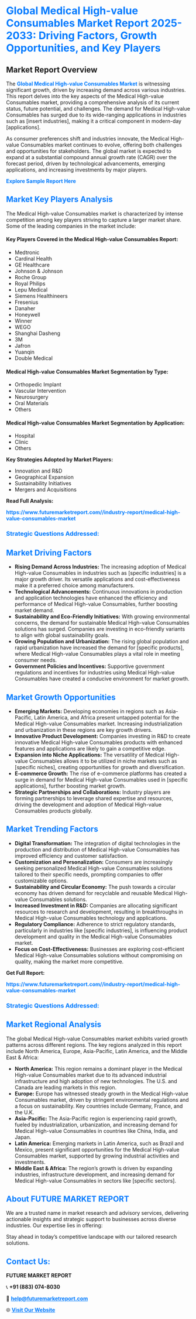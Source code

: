 <h1 style="color: #007BFF;">Global Medical High-value Consumables Market Report 2025-2033: Driving Factors, Growth Opportunities, and Key Players</h1>

<section id="overview">
<h2>Market Report Overview</h2>
<p>The <a href="https://www.futuremarketreport.com//industry-report/medical-high-value-consumables-market" style="color: #007BFF; text-decoration: none;"><strong>Global Medical High-value Consumables Market</strong></a> is witnessing significant growth, driven by increasing demand across various industries. This report delves into the key aspects of the Medical High-value Consumables market, providing a comprehensive analysis of its current status, future potential, and challenges. The demand for Medical High-value Consumables has surged due to its wide-ranging applications in industries such as [insert industries], making it a critical component in modern-day [applications].</p>
<p>As consumer preferences shift and industries innovate, the Medical High-value Consumables market continues to evolve, offering both challenges and opportunities for stakeholders. The global market is expected to expand at a substantial compound annual growth rate (CAGR) over the forecast period, driven by technological advancements, emerging applications, and increasing investments by major players.</p>
</section>

<section id="overview">
<p><a href="https://www.futuremarketreport.com//request-sample/reportId=78300" style="color: #007BFF; text-decoration: none;"><strong>Explore Sample Report Here</strong></a></p>
</section>

<section id="key-players">
<h2 style="color: #007BFF;">Market Key Players Analysis</h2>
<p>The Medical High-value Consumables market is characterized by intense competition among key players striving to capture a larger market share. Some of the leading companies in the market include:</p>
<h4>Key Players Covered in the Medical High-value Consumables Report:</h4>
<ul><li>Medtronic</li><li>Cardinal Health</li><li>GE Healthcare</li><li>Johnson &amp; Johnson</li><li>Roche Group</li><li>Royal Philips</li><li>Lepu Medical</li><li>Siemens Healthineers</li><li>Fresenius</li><li>Danaher</li><li>Honeywell</li><li>Winner</li><li>WEGO</li><li>Shanghai Dasheng</li><li>3M</li><li>Jafron</li><li>Yuanqin</li><li>Double Medical</li></ul>
<h4>Medical High-value Consumables Market Segmentation by Type:</h4>
<ul><li>Orthopedic Implant</li><li>Vascular Intervention</li><li>Neurosurgery</li><li>Oral Materials</li><li>Others</li></ul>

<h4>Medical High-value Consumables Market Segmentation by Application:</h4>
<ul><li>Hospital</li><li>Clinic</li><li>Others</li></ul>
<p><strong>Key Strategies Adopted by Market Players:</strong></p>
<ul>
<li>Innovation and R&D</li>
<li>Geographical Expansion</li>
<li>Sustainability Initiatives</li>
<li>Mergers and Acquisitions</li>
</ul>
</section>

<section>
<p><strong>Read Full Analysis: </strong></p><a href="https://www.futuremarketreport.com//industry-report/medical-high-value-consumables-market" style="color: #007BFF; text-decoration: none;"><strong>https://www.futuremarketreport.com//industry-report/medical-high-value-consumables-market</strong></a>
<h3 style="color: #007BFF;">Strategic Questions Addressed:</h3>
</section>

<section id="driving-factors">
<h2 style="color: #007BFF;">Market Driving Factors</h2>
<ul>
<li><strong>Rising Demand Across Industries:</strong> The increasing adoption of Medical High-value Consumables in industries such as [specific industries] is a major growth driver. Its versatile applications and cost-effectiveness make it a preferred choice among manufacturers.</li>
<li><strong>Technological Advancements:</strong> Continuous innovations in production and application technologies have enhanced the efficiency and performance of Medical High-value Consumables, further boosting market demand.</li>
<li><strong>Sustainability and Eco-Friendly Initiatives:</strong> With growing environmental concerns, the demand for sustainable Medical High-value Consumables solutions has surged. Companies are investing in eco-friendly variants to align with global sustainability goals.</li>
<li><strong>Growing Population and Urbanization:</strong> The rising global population and rapid urbanization have increased the demand for [specific products], where Medical High-value Consumables plays a vital role in meeting consumer needs.</li>
<li><strong>Government Policies and Incentives:</strong> Supportive government regulations and incentives for industries using Medical High-value Consumables have created a conducive environment for market growth.</li>
</ul>
</section>

<section id="growth-opportunities">
<h2 style="color: #007BFF;">Market Growth Opportunities</h2>
<ul>
<li><strong>Emerging Markets:</strong> Developing economies in regions such as Asia-Pacific, Latin America, and Africa present untapped potential for the Medical High-value Consumables market. Increasing industrialization and urbanization in these regions are key growth drivers.</li>
<li><strong>Innovative Product Development:</strong> Companies investing in R&D to create innovative Medical High-value Consumables products with enhanced features and applications are likely to gain a competitive edge.</li>
<li><strong>Expansion into Niche Applications:</strong> The versatility of Medical High-value Consumables allows it to be utilized in niche markets such as [specific niches], creating opportunities for growth and diversification.</li>
<li><strong>E-commerce Growth:</strong> The rise of e-commerce platforms has created a surge in demand for Medical High-value Consumables used in [specific applications], further boosting market growth.</li>
<li><strong>Strategic Partnerships and Collaborations:</strong> Industry players are forming partnerships to leverage shared expertise and resources, driving the development and adoption of Medical High-value Consumables products globally.</li>
</ul>
</section>

<section id="trending-factors">
<h2 style="color: #007BFF;">Market Trending Factors</h2>
<ul>
<li><strong>Digital Transformation:</strong> The integration of digital technologies in the production and distribution of Medical High-value Consumables has improved efficiency and customer satisfaction.</li>
<li><strong>Customization and Personalization:</strong> Consumers are increasingly seeking personalized Medical High-value Consumables solutions tailored to their specific needs, prompting companies to offer customizable options.</li>
<li><strong>Sustainability and Circular Economy:</strong> The push towards a circular economy has driven demand for recyclable and reusable Medical High-value Consumables solutions.</li>
<li><strong>Increased Investment in R&D:</strong> Companies are allocating significant resources to research and development, resulting in breakthroughs in Medical High-value Consumables technology and applications.</li>
<li><strong>Regulatory Compliance:</strong> Adherence to strict regulatory standards, particularly in industries like [specific industries], is influencing product development and quality in the Medical High-value Consumables market.</li>
<li><strong>Focus on Cost-Effectiveness:</strong> Businesses are exploring cost-efficient Medical High-value Consumables solutions without compromising on quality, making the market more competitive.</li>
</ul>
</section>

<section>
<p><strong>Get Full Report: </strong></p><a href="https://www.futuremarketreport.com//industry-report/medical-high-value-consumables-market" style="color: #007BFF; text-decoration: none;"><strong>https://www.futuremarketreport.com//industry-report/medical-high-value-consumables-market</strong></a>
<h3 style="color: #007BFF;">Strategic Questions Addressed:</h3>
</section>


<section id="regional-analysis">
<h2 style="color: #007BFF;">Market Regional Analysis</h2>
<p>The global Medical High-value Consumables market exhibits varied growth patterns across different regions. The key regions analyzed in this report include North America, Europe, Asia-Pacific, Latin America, and the Middle East & Africa:</p>
<ul>
<li><strong>North America:</strong> This region remains a dominant player in the Medical High-value Consumables market due to its advanced industrial infrastructure and high adoption of new technologies. The U.S. and Canada are leading markets in this region.</li>
<li><strong>Europe:</strong> Europe has witnessed steady growth in the Medical High-value Consumables market, driven by stringent environmental regulations and a focus on sustainability. Key countries include Germany, France, and the U.K.</li>
<li><strong>Asia-Pacific:</strong> The Asia-Pacific region is experiencing rapid growth, fueled by industrialization, urbanization, and increasing demand for Medical High-value Consumables in countries like China, India, and Japan.</li>
<li><strong>Latin America:</strong> Emerging markets in Latin America, such as Brazil and Mexico, present significant opportunities for the Medical High-value Consumables market, supported by growing industrial activities and investments.</li>
<li><strong>Middle East & Africa:</strong> The region’s growth is driven by expanding industries, infrastructure development, and increasing demand for Medical High-value Consumables in sectors like [specific sectors].</li>
</ul>
</section>

<footer>
<h2 style="color: #007BFF;">About FUTURE MARKET REPORT</h2>
<p>We are a trusted name in market research and advisory services, delivering actionable insights and strategic support to businesses across diverse industries. Our expertise lies in offering:</p>

<p>Stay ahead in today’s competitive landscape with our tailored research solutions.</p>

<h2 style="color: #007BFF;">Contact Us:</h2>
<p><strong>FUTURE MARKET REPORT</strong></p>
<p>📞 <strong>+91 (883) 074-8030</strong></p>
<p>📧 <strong><a href="mailto:help@futuremarketreport.com" style="color: #007BFF;">help@futuremarketreport.com</a></strong></p>
<p>🌐 <strong><a href="https://www.futuremarketreport.com/" style="color: #007BFF;">Visit Our Website</a></strong></p>
</footer>